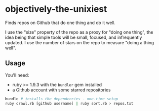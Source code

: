 # objectively-the-unixiest

Finds repos on Github that do one thing and do it well.

I use the "size" property of the repo as a proxy for "doing one thing", the idea being that simple tools will be small, focused, and infrequently updated. I use the number of stars on the repo to measure "doing a thing well".

## Usage

You'll need:

- ruby >= 1.9.3 with the `bundler` gem installed
- a Github account with some starred repositories

```bash
bundle # installs the dependencies - one-time setup
ruby crawl.rb [github username] | ruby sort.rb > repos.txt
```

